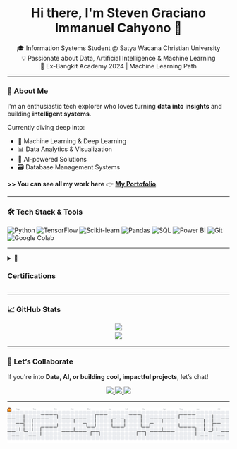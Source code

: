 <!-- README.md for github.com/imanuelsteven -->

<h1 align="center">Hi there, I'm Steven Graciano Immanuel Cahyono 👋</h1>

<p align="center">
  🎓 Information Systems Student @ Satya Wacana Christian University <br>
  💡 Passionate about Data, Artificial Intelligence & Machine Learning <br>
  🚀 Ex-Bangkit Academy 2024 | Machine Learning Path
</p>

---

### 🚀 About Me

I'm an enthusiastic tech explorer who loves turning **data into insights** and building **intelligent systems**.

Currently diving deep into:
- 🧠 Machine Learning & Deep Learning  
- 📊 Data Analytics & Visualization  
- 🤖 AI-powered Solutions  
- 🗃️ Database Management Systems  

**>> You can see all my work here** 👉 [**My Portofolio**](https://github.com/imanuelsteven/Portofolio).

---

### 🛠️ Tech Stack & Tools

![Python](https://img.shields.io/badge/-Python-3776AB?style=for-the-badge&logo=python&logoColor=white)
![TensorFlow](https://img.shields.io/badge/-TensorFlow-FF6F00?style=for-the-badge&logo=tensorflow&logoColor=white)
![Scikit-learn](https://img.shields.io/badge/-Scikit--Learn-F7931E?style=for-the-badge&logo=scikit-learn&logoColor=white)
![Pandas](https://img.shields.io/badge/-Pandas-150458?style=for-the-badge&logo=pandas)
![SQL](https://img.shields.io/badge/-SQL-4479A1?style=for-the-badge&logo=mysql&logoColor=white)
![Power BI](https://img.shields.io/badge/-Power%20BI-F2C811?style=for-the-badge&logo=powerbi&logoColor=black)
![Git](https://img.shields.io/badge/-Git-F05032?style=for-the-badge&logo=git&logoColor=white)
![Google Colab](https://img.shields.io/badge/-Colab-F9AB00?style=for-the-badge&logo=googlecolab&logoColor=white)


---

<details>
  <summary>📜 <h3>Certifications</h3></summary>

  <br>
 <strong>Coursera : </strong>

  - [Crash Course Python](https://coursera.org/share/c05c66af979838f2a3fcbd12f27de635)
  - [Using Python to Interact with the Operating System](https://coursera.org/share/f5836ee308bd5422eaa61709cff5ca1f)
  - [Linear Algebra for Machine Learning and Data Science](https://coursera.org/share/416fff1af723e2225441894c761a8a78)
  - [**Machine Learning Specialization Certificate**](https://coursera.org/share/aafaf1903143ff3395a207a4a6109fca)
  - [**DeepLearning.AI TensorFlow Developer**](https://coursera.org/share/b34a82fb8e20168eace9148bd24f43c7)
  - [Structuring Machine Learning Projects](https://coursera.org/share/b9a90fc99c5398f0eb6a24d3c29990bf)
  - [Custom Models, Layers, and Loss Functions with TensorFlow](https://coursera.org/share/4d7c07b107cfdf6ea42988b75dbcdddd)
  - [Custom and Distributed Training with TensorFlow](https://coursera.org/share/be4c713f240637f24367cd94940456ef)
  - [Advanced Computer Vision with TensorFlow](https://coursera.org/share/a36e2adbd53872eeacedbefd7ea87a95)
  - [Browser-based Models with TensorFlow.js](https://coursera.org/share/bfb5decacf242e3b118ae4a9491ff151)
  - [Device-based Models with TensorFlow Lite](https://coursera.org/share/37f409c74df7d5aeb6b6d24a65b7e501)
  - [Data Pipelines with TensorFlow Data Services](https://coursera.org/share/a9a75263ccce5dfdfa1a78b2a40f3c2f)
  - [Generative AI for Everyone](https://coursera.org/share/ffda148e47ab53805c1ac4a4f6b5259f)
  - [Build Basic Generative Adversarial Networks (GANs)](https://coursera.org/share/76c5d5a33359afd2229fe77ffff96601)
 
<strong>Dicoding : </strong>
  - [Memulai Dasar Pemrograman untuk Menjadi Pengembang Software](https://www.dicoding.com/certificates/0LZ06L730Z65)
  - [Pengenalan ke Logika Pemrograman (Programming Logic 101)](https://www.dicoding.com/certificates/6RPN1EEV8X2M)
  - [Belajar Dasar Git dengan GitHub](https://www.dicoding.com/certificates/NVP7Q018RZR0)
  - [Memulai Pemrograman dengan Python](https://www.dicoding.com/certificates/81P249DLYZOY)
  - [Belajar Dasar Visualisasi Data](https://www.dicoding.com/certificates/QLZ9VLYOEX5D)
  - [Belajar Analisis Data dengan Python](https://www.dicoding.com/certificates/1RXY20NRKXVM)
  - [Belajar Dasar AI](https://www.dicoding.com/certificates/N9ZO9RR6RXG5)
  - [Machine Learning Terapan](https://www.dicoding.com/certificates/1RXYEKNNKZVM)


</details>


---

### 📈 GitHub Stats

<p align="center">
  <img src="https://github-readme-streak-stats.herokuapp.com?user=imanuelsteven&theme=tokyonight&hide_border=true" />
  <br>
  <img src="https://github-readme-stats.vercel.app/api/top-langs/?username=imanuelsteven&layout=compact&theme=tokyonight&hide_border=true" />
</p>

---

### 🤝 Let’s Collaborate

If you're into **Data, AI, or building cool, impactful projects**, let’s chat!

<p align="center">
  <a href="https://www.linkedin.com/in/stevengraciano/">
    <img src="https://img.shields.io/badge/-LinkedIn-blue?logo=linkedin&logoColor=white" style="height:40px;"/>
  </a>
  <a href="https://github.com/imanuelsteven">
    <img src="https://img.shields.io/badge/-GitHub-black?logo=github&logoColor=white" style="height:40px;"/>
  </a>
  <a href="mailto:tugasstevengraciano@gmail.com">
    <img src="https://img.shields.io/badge/-Email-D14836?logo=gmail&logoColor=white" style="height:40px;"/>
  </a>
</p>


---
<picture>
  <source media="(prefers-color-scheme: dark)" srcset="https://raw.githubusercontent.com/imanuelsteven/imanuelsteven/output/pacman-contribution-graph-dark.svg">
  <source media="(prefers-color-scheme: light)" srcset="https://raw.githubusercontent.com/imanuelsteven/imanuelsteven/output/pacman-contribution-graph.svg">
  <img alt="pacman contribution graph" src="https://raw.githubusercontent.com/imanuelsteven/imanuelsteven/output/pacman-contribution-graph.svg">
</picture>

###
